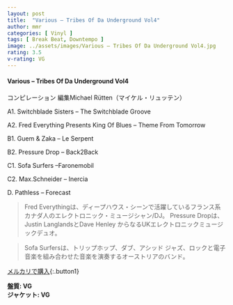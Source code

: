 ```yaml
---
layout: post
title:  "Various – Tribes Of Da Underground Vol4"
author: mmr
categories: [ Vinyl ]
tags: [ Break Beat, Downtempo ]
image: ../assets/images/Various – Tribes Of Da Underground Vol4.jpg
rating: 3.5
v-rating: VG
---
```


#### Various – Tribes Of Da Underground Vol4

コンピレーション 編集Michael Rütten（マイケル・リュッテン）

A1. Switchblade Sisters –  The Switchblade Groove

A2. Fred Everything Presents King Of Blues – Theme From Tomorrow 

B1. Guem & Zaka – Le Serpent

B2. Pressure Drop – Back2Back 

C1. Sofa Surfers –Faronemobil

C2. Max.Schneider – Inercia

D. Pathless – Forecast

> Fred Everythingは、ディープハウス・シーンで活躍しているフランス系カナダ人のエレクトロニック・ミュージシャン/DJ。
Pressure Dropは、Justin LanglandsとDave Henley からなるUKエレクトロニックミュージックデュオ。

> Sofa Surfersは、トリップホップ、ダブ、アシッド ジャズ、ロックと電子音楽を組み合わせた音楽を演奏するオーストリアのバンド。

[メルカリで購入](https://jp.mercari.com/item/m49529230918){:.button1}

<div class="mt-4 mb-4 d-flex align-items-center">
<strong class="mr-1">盤質: VG</strong>
</div>
<div class="mt-4 mb-4 d-flex align-items-center">
<strong class="mr-1">ジャケット: VG</strong>
</div>
